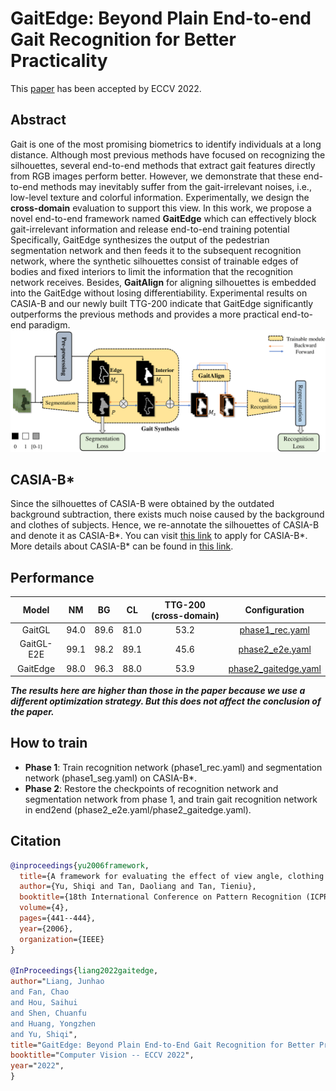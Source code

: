 # GaitEdge: Beyond Plain End-to-end Gait Recognition for Better Practicality

This [paper](https://arxiv.org/abs/2203.03972) has been accepted by ECCV 2022.

## Abstract
Gait is one of the most promising biometrics to identify individuals at a long distance. Although most previous methods have focused on recognizing the silhouettes, several end-to-end methods that extract gait features directly from RGB images perform better. However, we demonstrate that these end-to-end methods may inevitably suffer from the gait-irrelevant noises, i.e., low-level texture and colorful information. Experimentally, we design the **cross-domain** evaluation to support this view. In this work, we propose a novel end-to-end framework named **GaitEdge** which can effectively block gait-irrelevant information and release end-to-end training potential Specifically, GaitEdge synthesizes the output of the pedestrian segmentation network and then feeds it to the subsequent recognition network, where the synthetic silhouettes consist of trainable edges of bodies and fixed interiors to limit the information that the recognition network receives. Besides, **GaitAlign** for aligning silhouettes is embedded into the GaitEdge without losing differentiability. Experimental results on CASIA-B and our newly built TTG-200 indicate that GaitEdge significantly outperforms the previous methods and provides a more practical end-to-end paradigm.
![img](../../assets/gaitedge.png)

## CASIA-B*
Since the silhouettes of CASIA-B were obtained by the outdated background subtraction, there exists much noise caused by the background and clothes of subjects. Hence, we re-annotate the
silhouettes of CASIA-B and denote it as CASIA-B*. You can visit [this link](http://www.cbsr.ia.ac.cn/english/Gait%20Databases.asp) to apply for CASIA-B*. More details about CASIA-B* can be found in [this link](../../datasets/CASIA-B/README.md).

## Performance
|    Model   |  NM  |  BG  |  CL  | TTG-200 (cross-domain) |                  Configuration                 |
|:----------:|:----:|:----:|:----:|:----------------------:|:----------------------------------------------:|
|   GaitGL   | 94.0 | 89.6 | 81.0 |          53.2          |      [phase1_rec.yaml](./phase1_rec.yaml)      |
| GaitGL-E2E | 99.1 | 98.2 | 89.1 |          45.6          |      [phase2_e2e.yaml](./phase2_e2e.yaml)      |
|  GaitEdge  | 98.0 | 96.3 | 88.0 |          53.9          | [phase2_gaitedge.yaml](./phase2_gaitedge.yaml) |

***The results here are higher than those in the paper because we use a different optimization strategy. But this does not affect the conclusion of the paper.***

## How to train
- **Phase 1**: 
Train recognition network (phase1_rec.yaml) and segmentation network (phase1_seg.yaml) on CASIA-B*.
- **Phase 2**: Restore the checkpoints of recognition network and segmentation network from phase 1, and train gait recognition network in end2end (phase2_e2e.yaml/phase2_gaitedge.yaml).

## Citation

```bibtex
@inproceedings{yu2006framework,
  title={A framework for evaluating the effect of view angle, clothing and carrying condition on gait recognition},
  author={Yu, Shiqi and Tan, Daoliang and Tan, Tieniu},
  booktitle={18th International Conference on Pattern Recognition (ICPR'06)},
  volume={4},
  pages={441--444},
  year={2006},
  organization={IEEE}
}

@InProceedings{liang2022gaitedge,
author="Liang, Junhao
and Fan, Chao
and Hou, Saihui
and Shen, Chuanfu
and Huang, Yongzhen
and Yu, Shiqi",
title="GaitEdge: Beyond Plain End-to-End Gait Recognition for Better Practicality",
booktitle="Computer Vision -- ECCV 2022",
year="2022",
}
```
